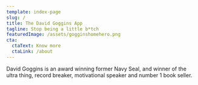 ```yaml
---
template: index-page
slug: /
title: The David Goggins App
tagline: Stop being a little b*tch
featuredImage: /assets/gogginshomehero.png
cta:
  ctaText: Know more
  ctaLink: /about
---
```

David Goggins is an award winning former Navy Seal, and winner of the ultra thing, record breaker, motivational speaker and number 1 book seller.